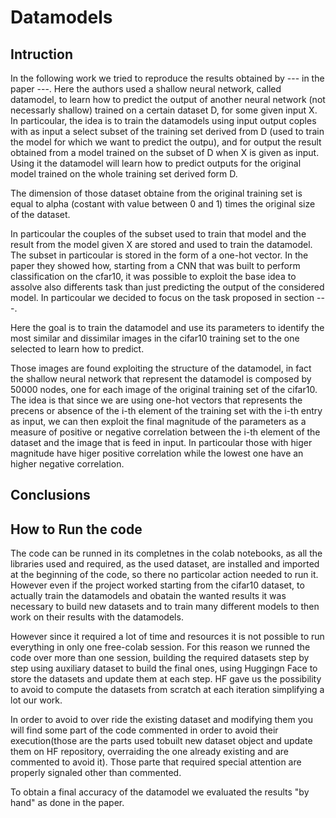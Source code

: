 # Datamodels

## Intruction
In the following work we tried to reproduce the results obtained by --- in the paper ---. Here the authors used a shallow neural network, called datamodel, to learn how to predict the output of another neural network (not necessarly shallow)  trained on a certain dataset D, for some given input X. In particoular, the idea is to train the datamodels using input output coples with as input a select subset of the training set derived from D (used to train the model for which we want to predict the outpu), and for output the result obtained from a model trained on the subset of D when X is given as input. Using it the datamodel will learn how to predict outputs for the original model trained on the whole training set derived form D.

The dimension of those dataset obtaine from the original training set is equal to alpha (costant with value between 0 and 1) times the original size of the dataset.

In particoular the couples of the subset used to train that model and the result from the model given X are stored and used to train the datamodel. The subset in particoular is stored in the form of a one-hot vector. 
In the paper they showed how, starting from a CNN that was built to perform classification on the cfar10, it was possible to exploit the base idea to assolve also differents task than just predicting the output of the considered model. In particoular we decided to focus on the task proposed in section ---.

Here the goal is to train the datamodel and use its parameters to identify the most similar and dissimilar images in the cifar10 training set to the one selected to learn how to predict.

Those images are found exploiting the structure of the datamodel, in fact the shallow neural network that represent the datamodel is composed by 50000 nodes, one for each image of the original training set of the cifar10. The idea is that since we are using one-hot vectors that represents the precens or absence of the i-th element of the training set with the i-th entry as input, we can then exploit the final magnitude of the parameters as a measure of positive or negative correlation between the i-th element of the dataset and the image that is feed in input. In particoular those with higer magnitude have higer positive correlation while the lowest one have an higher negative correlation.


## Conclusions

## How to Run the code
The code can be runned in its completnes in the colab notebooks, as all the libraries used and required, as the used dataset, are installed and imported at the beginning of the code, so there no particolar action needed to run it. However even if the project worked starting from the cifar10 dataset, to actually train the datamodels and obatain the wanted results it was necessary to build new datasets and to train many different models to then work on their results with the datamodels.

However since it required a lot of time and resources it is not possible to run everything in only one free-colab session. For this reason we runned the code over more than one session, building the required datasets step by step using auxiliary dataset to build the final ones, using Huggingn Face to store the datasets and update them at each step. HF gave us the possibility to avoid to compute the datasets from scratch at each iteration simplifying a lot our work.

In order to avoid to over ride the existing dataset and modifying them you will find some part of the code commented in order to avoid their execution(those are the parts used tobuilt new dataset object and update them on HF repository, overraiding the one already existing and are commented to avoid it). Those parte that required special attention are properly signaled other than commented.

To obtain a final accuracy of the datamodel we evaluated the results "by hand" as done in the paper.

